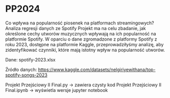 # PP2024
Co wpływa na popularność piosenek na platformach streamingowych?
Analiza regresji danych ze Spotify
Projekt ma na celu zbadanie, jak określone cechy utworów muzycznych wpływają na ich popularność na platformie Spotify. W oparciu o dane zgromadzone z platformy Spotify z roku 2023, dostępne na platformie Kaggle, przeprowadziłyśmy analizę, aby zidentyfikować czynniki, które mają istotny wpływ na popularność utworów.

Dane: spotify-2023.xlsx

Źródło danych: https://www.kaggle.com/datasets/nelgiriyewithana/top-spotify-songs-2023

Projekt Przejściowy II Final.py -> zawiera czysty kod
Projekt Przejściowy II Final.ipynb -> wyświetla wersje jupyter notebook
